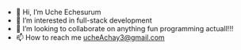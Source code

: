 - 👋 Hi, I’m Uche Echesurum
- 👀 I’m interested in full-stack development 
- 💞️ I’m looking to collaborate on anything fun programming actuall!!!
- 📫 How to reach me ucheAchay3@gmail.com

<!---
Achay009/Achay009 is a ✨ special ✨ repository because its `README.md` (this file) appears on your GitHub profile.
You can click the Preview link to take a look at your changes.
- 🌱 I’m currently learning Devops and Graphics Programming
--->
